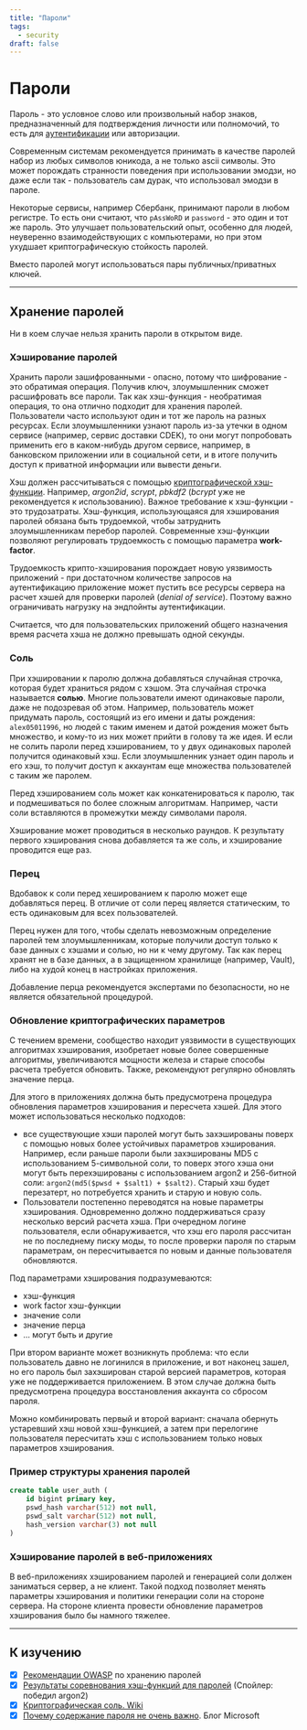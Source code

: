 ```yaml
---
title: "Пароли"
tags:
  - security
draft: false
---
```


# Пароли

Пароль - это условное слово или произвольный набор знаков, предназначенный для подтверждения личности или полномочий, то есть для [аутентификации](./authentication.md) или авторизации.

Современным системам рекомендуется принимать в качестве паролей набор из любых символов юникода, а не только ascii символы.
Это может порождать странности поведения при использовании эмодзи, но даже если так - пользователь сам дурак, что использовал эмодзи в пароле.

Некоторые сервисы, например Сбербанк, принимают пароли в любом регистре.
То есть они считают, что `pAssWoRD` и `password` - это один и тот же пароль.
Это улучшает пользовательский опыт, особенно для людей, неуверенно взаимодействующих с компьютерами, но при этом ухудшает криптографическую стойкость паролей.

Вместо паролей могут использоваться пары публичных/приватных ключей.

---
## Хранение паролей

Ни в коем случае нельзя хранить пароли в открытом виде.

### Хэширование паролей
Хранить пароли зашифрованными - опасно, потому что шифрование - это обратимая операция.
Получив ключ, злоумышленник сможет расшифровать все пароли.
Так как хэш-функция - необратимая операция, то она отлично подходит для хранения паролей.
Пользователи часто используют один и тот же пароль на разных ресурсах.
Если злоумышленники узнают пароль из-за утечки в одном сервисе (например, сервис доставки CDEK), то они могут попробовать применить его в каком-нибудь другом сервисе, например, в банковском приложении или в социальной сети, и в итоге получить доступ к приватной информации или вывести деньги.

Хэш должен рассчитываться с помощью [криптографической хэш-функции](./crypto_hash_function.md).
Например, _argon2id_, _scrypt_, _pbkdf2_ (_bcrypt_ уже не рекомендуется к использованию).
Важное требование к хэш-функции - это трудозатраты.
Хэш-функция, использующаяся для хэширования паролей обязана быть трудоемкой, чтобы затруднить злоумышленникам перебор паролей.
Современные хэш-функции позволяют регулировать трудоемкость с помощью параметра __work-factor__.

Трудоемкость крипто-хэширования порождает новую уязвимость приложений - при достаточном количестве запросов на аутентификацию приложение может пустить все ресурсы сервера на расчет хэшей для проверки паролей (_denial of service_).
Поэтому важно ограничивать нагрузку на эндпойнты аутентификации.

Считается, что для пользовательских приложений общего назначения время расчета хэша не должно превышать одной секунды.


### Соль
При хэшировании к паролю должна добавляться случайная строчка, которая будет храниться рядом с хэшом.
Эта случайная строчка называется __солью__.
Многие пользователи имеют одинаковые пароли, даже не подозревая об этом.
Например, пользователь может придумать пароль, состоящий из его имени и даты рождения: `alex05011996`, но людей с таким именем и датой рождения может быть множество, и кому-то из них может прийти в голову та же идея.
И если не солить пароли перед хэшированием, то у двух одинаковых паролей получится одинаковый хэш.
Если злоумышленник узнает один пароль и его хэш, то получит доступ к аккаунтам еще множества пользователей с таким же паролем.

Перед хэшированием соль может как конкатенироваться к паролю, так и подмешиваться по более сложным алгоритмам.
Например, части соли вставляются в промежутки между символами пароля.

Хэширование может проводиться в несколько раундов.
К результату первого хэширования снова добавляется та же соль, и хэширование проводится еще раз.

### Перец
Вдобавок к соли перед хешированием к паролю может еще добавляться перец.
В отличие от соли перец является статическим, то есть одинаковым для всех пользователей.

Перец нужен для того, чтобы сделать невозможным определение паролей тем злоумышленникам, которые получили доступ только к базе данных с хэшами и солью, но ни к чему другому.
Так как перец хранят не в базе данных, а в защищенном хранилище (например, Vault), либо на худой конец в настройках приложения.

Добавление перца рекомендуется экспертами по безопасности, но не является обязательной процедурой.

### Обновление криптографических параметров
С течением времени, сообщество находит уязвимости в существующих алгоритмах хэширования, изобретает новые более совершенные алгоритмы, увеличиваются мощности железа и старые способы расчета требуется обновить.
Также, рекомендуют регулярно обновлять значение перца.

Для этого в приложениях должна быть предусмотрена процедура обновления параметров хэширования и пересчета хэшей.
Для этого может использоваться несколько подходов:
- все существующие хэши паролей могут быть захэшированы поверх с помощью новых более устойчивых параметров хэширования. 
  Например, если раньше пароли были захэшированы MD5 с использованием 5-символьной соли, то поверх этого хэша они могут быть перехэшированы с использованием argon2 и 256-битной соли: `argon2(md5($pwsd + $salt1) + $salt2)`.
  Старый хэш будет перезатерт, но потребуется хранить и старую и новую соль.
- Пользователи постепенно переводятся на новые параметры хэширования. 
  Одновременно должно поддерживаться сразу несколько версий расчета хэша.
  При очередном логине пользователя, если обнаруживается, что хэш его пароля рассчитан не по последнему писку моды, то после проверки пароля по старым параметрам, он пересчитывается по новым и данные пользователя обновляются.

Под параметрами хэширования подразумеваются:
- хэш-функция
- work factor хэш-функции
- значение соли
- значение перца
- ... могут быть и другие

При втором варианте может возникнуть проблема: что если пользователь давно не логинился в приложение, и вот наконец зашел, но его пароль был захэширован старой версией параметров, которая уже не поддерживается приложением.
В этом случае должна быть предусмотрена процедура восстановления аккаунта со сбросом пароля.

Можно комбинировать первый и второй вариант: сначала обернуть устаревший хэш новой хэш-функцией, а затем при перелогине пользователя пересчитать хэш с использованием только новых параметров хэширования.


### Пример структуры хранения паролей
```sql
create table user_auth (
    id bigint primary key,
    pswd_hash varchar(512) not null,
    pswd_salt varchar(512) not null,
    hash_version varchar(3) not null
)
```

### Хэширование паролей в веб-приложениях
В веб-приложениях хэшированием паролей и генерацией соли должен заниматься сервер, а не клиент.
Такой подход позволяет менять параметры хэширования и политики генерации соли на стороне сервера.
На стороне клиента провести обновление параметров хэширования было бы намного тяжелее.

---
## К изучению

- [X] [Рекомендации OWASP](https://cheatsheetseries.owasp.org/cheatsheets/Password_Storage_Cheat_Sheet.html) по хранению паролей
- [X] [Результаты соревнования хэш-функций для паролей](https://www.password-hashing.net/) (Спойлер: победил argon2)
- [X] [Криптографическая соль. Wiki](https://ru.wikipedia.org/wiki/%D0%A1%D0%BE%D0%BB%D1%8C_(%D0%BA%D1%80%D0%B8%D0%BF%D1%82%D0%BE%D0%B3%D1%80%D0%B0%D1%84%D0%B8%D1%8F))
- [X] [Почему содержание пароля не очень важно](https://techcommunity.microsoft.com/blog/microsoft-entra-blog/your-paword-doesnt-matter/731984). Блог Microsoft
